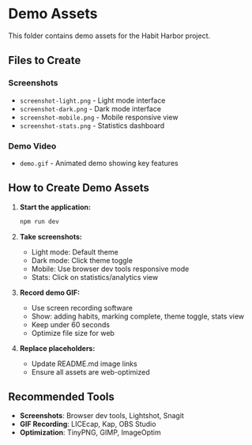 # Demo Assets

This folder contains demo assets for the Habit Harbor project.

## Files to Create

### Screenshots
- `screenshot-light.png` - Light mode interface
- `screenshot-dark.png` - Dark mode interface  
- `screenshot-mobile.png` - Mobile responsive view
- `screenshot-stats.png` - Statistics dashboard

### Demo Video
- `demo.gif` - Animated demo showing key features

## How to Create Demo Assets

1. **Start the application:**
   ```bash
   npm run dev
   ```

2. **Take screenshots:**
   - Light mode: Default theme
   - Dark mode: Click theme toggle
   - Mobile: Use browser dev tools responsive mode
   - Stats: Click on statistics/analytics view

3. **Record demo GIF:**
   - Use screen recording software
   - Show: adding habits, marking complete, theme toggle, stats view
   - Keep under 60 seconds
   - Optimize file size for web

4. **Replace placeholders:**
   - Update README.md image links
   - Ensure all assets are web-optimized

## Recommended Tools
- **Screenshots**: Browser dev tools, Lightshot, Snagit
- **GIF Recording**: LICEcap, Kap, OBS Studio
- **Optimization**: TinyPNG, GIMP, ImageOptim
